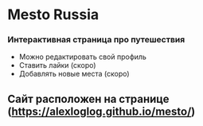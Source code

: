 # Mesto Russia

### Интерактивная страница про путешествия 

* Можно редактировать свой профиль
* Ставить лайки (скоро)
* Добавлять новые места (скоро)

## Сайт расположен на странице (https://alexloglog.github.io/mesto/)
